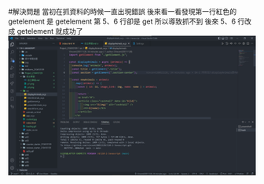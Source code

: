 #解決問題
當初在抓資料的時候一直出現錯誤 後來看一看發現第一行紅色的 getelement 是 getelement 第 5、6 行卻是 get 所以導致抓不到 後來 5、6 行改成 getelement 就成功了
![](p1.png)
